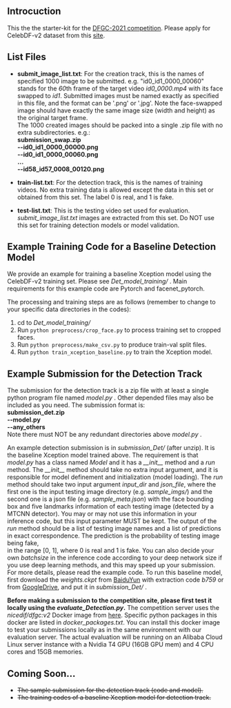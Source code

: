 ## Introcuction ##  
This the the starter-kit for the [DFGC-2021 competition](https://competitions.codalab.org/competitions/29548).
Please apply for CelebDF-v2 dataset from this [site](https://github.com/yuezunli/celeb-deepfakeforensics).

## List Files ##
* **submit_image_list.txt**: For the creation track, this is the names of specified 1000 image to be submitted. e.g. "id0_id1_0000_00060" 
stands for the *60*th frame of the target video *id0_0000.mp4* with its face swapped to *id1*. Submitted images must be 
named exactly as specified in this file, and the format can be '.png' or '.jpg'. Note the face-swapped image should have
exactly the same image size (width and height) as the original target frame.  
The 1000 created images should be packed into a single .zip file with no extra subdirectories. e.g.:  
**submission_swap.zip  
--id0_id1_0000_00000.png  
--id0_id1_0000_00060.png  
...  
--id58_id57_0008_00120.png**

* **train-list.txt**: For the detection track, this is the names of training videos. No extra training data is allowed 
except the data in this set or obtained from this set. The label 0 is real, and 1 is fake.

* **test-list.txt**: This is the testing video set used for evaluation. *submit_image_list.txt* images are extracted from 
this set. Do NOT use this set for training detection models or model validation.

## Example Training Code for a Baseline Detection Model ##
We provide an example for training a baseline Xception model using the CelebDF-v2 training set. Please see *Det_model_training/* .
Main requirements for this example code are Pytorch and facenet_pytorch.

The processing and training steps are as follows (remember to change to your specific data directories in the codes):  
1. cd to *Det_model_training/*  
2. Run `python preprocess/crop_face.py` to process training set to cropped faces.  
3. Run `python preprocess/make_csv.py` to produce train-val split files.
4. Run `python train_xception_baseline.py` to train the Xception model.

## Example Submission for the Detection Track ##
The submission for the detection track is a zip file with at least a single python program file named *model.py* . Other 
depended files may also be included as you need. The submission format is:  
**submission_det.zip  
--model.py  
--any_others**  
Note there must NOT be any redundant directories above *model.py* .

An example detection submission is in *submission_Det/* (after unzip). It is the baseline Xception model trained above. 
The requirement is that *model.py* has a class named *Model* and it has a *\_\_init\_\_* method and a *run* method. 
The *\_\_init\_\_* method should take no extra input argument, and it is responsible for model definement and initialization 
(model loading). The *run* method should take two input argument *input_dir* and *json_file*, where the first one is the 
input testing image directory (e.g. *sample_imgs/*) and the second one is a json file (e.g. *sample_meta.json*) with 
the face bounding box and five landmarks information 
of each testing image (detected by a MTCNN detector). You may or may not use this information in your inference code, 
but this input parameter MUST be kept. The output of the *run* method should be a list of testing image names and 
a list of predictions in exact correspondence. The prediction is the probability of testing image being fake,  
in the range [0, 1], where 0 is real and 1 is fake. You can also decide your own *batchsize* in the inference code according to your deep 
network size if you use deep learning methods, and this may speed up your submission. For more details, please read the 
example code. To run this baseline model, first download the *weights.ckpt* from [BaiduYun](https://pan.baidu.com/s/1GTGQ5qYad99JrdltQM6UKg) 
with extraction code *b759* or from [GoogleDrive](https://drive.google.com/file/d/1ieyYi2Vyd7d_QrbV6YNQeui5OvalWPEj/view?usp=sharing),
 and put it in *submission_Det/* .

**Before making a submission to the competition site, please first test it locally using the *evaluate_Detection.py*.** 
The competition server uses the *nicedif/dfgc:v2* Docker image from [here](https://hub.docker.com/layers/nicedif/dfgc/v2/images/sha256-1fcbe55a19a24ec31495ed713bb00f276ec95c8cae3cbf6964cc2bb079c87a33?context=explore).
Specific python packages in this docker are listed in *docker_packages.txt*. 
You can install this docker image to test your submissions locally as in the same environment with our evaluation server. 
The actual evaluation will be running on an Alibaba Cloud Linux server instance with a Nvidia T4 GPU (16GB GPU mem) and 
4 CPU cores and 15GB memories.

## Coming Soon... ##
* ~~The sample submission for the detection track (code and model).~~ 
* ~~The training codes of a baseline Xception model for detection track.~~